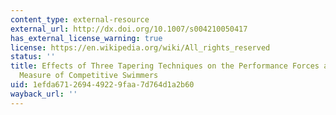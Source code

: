 ```yaml
---
content_type: external-resource
external_url: http://dx.doi.org/10.1007/s004210050417
has_external_license_warning: true
license: https://en.wikipedia.org/wiki/All_rights_reserved
status: ''
title: Effects of Three Tapering Techniques on the Performance Forces and Psychometric
  Measure of Competitive Swimmers
uid: 1efda671-2694-4922-9faa-7d764d1a2b60
wayback_url: ''
---
```

